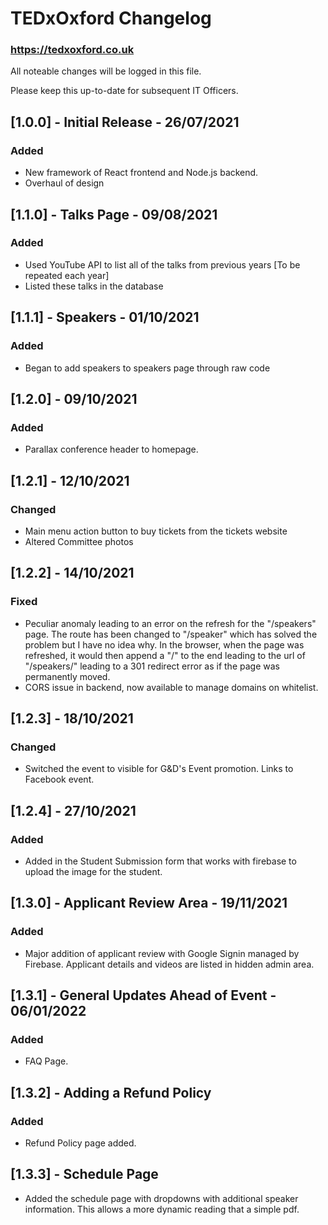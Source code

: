 # TEDxOxford Changelog
### https://tedxoxford.co.uk

All noteable changes will be logged in this file.

Please keep this up-to-date for subsequent IT Officers.

## [1.0.0] - Initial Release - 26/07/2021

### Added
- New framework of React frontend and Node.js backend.
- Overhaul of design

## [1.1.0] - Talks Page - 09/08/2021

### Added
- Used YouTube API to list all of the talks from previous years [To be repeated each year]
- Listed these talks in the database

## [1.1.1] - Speakers - 01/10/2021

### Added
- Began to add speakers to speakers page through raw code

## [1.2.0] - 09/10/2021

### Added
- Parallax conference header to homepage.

## [1.2.1] - 12/10/2021

### Changed
- Main menu action button to buy tickets from the tickets website
- Altered Committee photos

## [1.2.2] - 14/10/2021

### Fixed
- Peculiar anomaly leading to an error on the refresh for the "/speakers" page. The route has been changed to "/speaker" which has solved the problem but I have no idea why. In the browser, when the page was refreshed, it would then append a "/" to the end leading to the url of "/speakers/" leading to a 301 redirect error as if the page was permanently moved.
- CORS issue in backend, now available to manage domains on whitelist.

## [1.2.3] - 18/10/2021

### Changed
- Switched the event to visible for G&D's Event promotion. Links to Facebook event.

## [1.2.4] - 27/10/2021

### Added
- Added in the Student Submission form that works with firebase to upload the image for the student.

## [1.3.0] - Applicant Review Area - 19/11/2021

### Added
- Major addition of applicant review with Google Signin managed by Firebase. Applicant details and videos are listed in hidden admin area.

## [1.3.1] - General Updates Ahead of Event - 06/01/2022

### Added
- FAQ Page.

## [1.3.2] - Adding a Refund Policy

### Added
- Refund Policy page added.

## [1.3.3] - Schedule Page
- Added the schedule page with dropdowns with additional speaker information. This allows a more dynamic reading that a simple pdf.